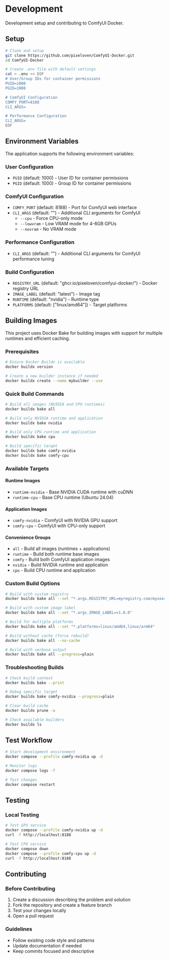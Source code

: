 # Development

Development setup and contributing to ComfyUI Docker.

## Setup

```bash
# Clone and setup
git clone https://github.com/pixeloven/ComfyUI-Docker.git
cd ComfyUI-Docker

# Create .env file with default settings
cat > .env << EOF
# User/Group IDs for container permissions
PUID=1000
PGID=1000

# ComfyUI Configuration
COMFY_PORT=8188
CLI_ARGS=

# Performance Configuration
CLI_ARGS=
EOF
```

## Environment Variables

The application supports the following environment variables:

### User Configuration
- `PUID` (default: 1000) - User ID for container permissions
- `PGID` (default: 1000) - Group ID for container permissions

### ComfyUI Configuration
- `COMFY_PORT` (default: 8188) - Port for ComfyUI web interface
- `CLI_ARGS` (default: "") - Additional CLI arguments for ComfyUI
  - `--cpu` - Force CPU-only mode
  - `--lowvram` - Low VRAM mode for 4-6GB GPUs
  - `--novram` - No VRAM mode

### Performance Configuration
- `CLI_ARGS` (default: "") - Additional CLI arguments for ComfyUI performance tuning

### Build Configuration
- `REGISTRY_URL` (default: "ghcr.io/pixeloven/comfyui-docker/") - Docker registry URL
- `IMAGE_LABEL` (default: "latest") - Image tag
- `RUNTIME` (default: "nvidia") - Runtime type
- `PLATFORMS` (default: ["linux/amd64"]) - Target platforms

## Building Images

This project uses Docker Bake for building images with support for multiple runtimes and efficient caching.

### Prerequisites

```bash
# Ensure Docker Buildx is available
docker buildx version

# Create a new builder instance if needed
docker buildx create --name mybuilder --use
```

### Quick Build Commands

```bash
# Build all images (NVIDIA and CPU runtimes)
docker buildx bake all

# Build only NVIDIA runtime and application
docker buildx bake nvidia

# Build only CPU runtime and application
docker buildx bake cpu

# Build specific target
docker buildx bake comfy-nvidia
docker buildx bake comfy-cpu
```

### Available Targets

#### Runtime Images
- `runtime-nvidia` - Base NVIDIA CUDA runtime with cuDNN
- `runtime-cpu` - Base CPU runtime (Ubuntu 24.04)

#### Application Images
- `comfy-nvidia` - ComfyUI with NVIDIA GPU support
- `comfy-cpu` - ComfyUI with CPU-only support

#### Convenience Groups
- `all` - Build all images (runtimes + applications)
- `runtime` - Build both runtime base images
- `comfy` - Build both ComfyUI application images
- `nvidia` - Build NVIDIA runtime and application
- `cpu` - Build CPU runtime and application

### Custom Build Options

```bash
# Build with custom registry
docker buildx bake all --set "*.args.REGISTRY_URL=myregistry.com/myuser"

# Build with custom image label
docker buildx bake all --set "*.args.IMAGE_LABEL=v1.0.0"

# Build for multiple platforms
docker buildx bake all --set "*.platforms=linux/amd64,linux/arm64"

# Build without cache (force rebuild)
docker buildx bake all --no-cache

# Build with verbose output
docker buildx bake all --progress=plain
```

### Troubleshooting Builds

```bash
# Check build context
docker buildx bake --print

# Debug specific target
docker buildx bake comfy-nvidia --progress=plain

# Clear build cache
docker buildx prune -a

# Check available builders
docker buildx ls
```

## Test Workflow

```bash
# Start development environment
docker compose --profile comfy-nvidia up -d

# Monitor logs
docker compose logs -f

# Test changes
docker compose restart
```

## Testing

### Local Testing
```bash
# Test GPU service
docker compose --profile comfy-nvidia up -d
curl -f http://localhost:8188

# Test CPU service
docker compose down
docker compose --profile comfy-cpu up -d
curl -f http://localhost:8188
```

## Contributing

### Before Contributing
1. Create a discussion describing the problem and solution
2. Fork the repository and create a feature branch
3. Test your changes locally
4. Open a pull request

### Guidelines
- Follow existing code style and patterns
- Update documentation if needed
- Keep commits focused and descriptive

